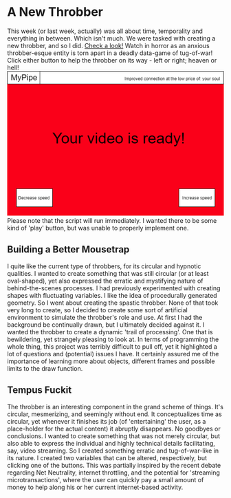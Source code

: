 # A New Throbber
This week (or last week, actually) was all about time, temporality and everything in between. Which isn't much. We were tasked with creating a new throbber, and so I did. [Check a look!](https://cdn.rawgit.com/Magnusaur/aesth-prog/9632f5a5/mini_ex/mini_ex3/p5/empty-example/index.html) Watch in horror as an anxious throbber-esque entity is torn apart in a deadly data-game of tug-of-war! Click either button to help the throbber on its way - left or right; heaven or hell! 
![alt](https://github.com/Magnusaur/aesth-prog/blob/master/mini_ex/mini_ex3/screenshot_throbber.png)
Please note that the script will run immediately. I wanted there to be some kind of 'play' button, but was unable to properly implement one.

## Building a Better Mousetrap
I quite like the current type of throbbers, for its circular and hypnotic qualities. I wanted to create something that was still circular (or at least oval-shaped), yet also expressed the erratic and mystifying nature of behind-the-scenes processes. I had previously experimented with creating shapes with fluctuating variables. I like the idea of procedurally generated geometry. So I went about creating the spastic throbber. None of that took very long to create, so I decided to create some sort of artificial environment to simulate the throbber's role and use. At first I had the background be continually drawn, but I ultimately decided against it. I wanted the throbber to create a dynamic 'trail of processing'. One that is bewildering, yet strangely pleasing to look at. In terms of programming the whole thing, this project was terribly difficult to pull off, yet it highlighted a lot of questions and (potential) issues I have. It certainly assured me of the importance of learning more about objects, different frames and possible limits to the draw function. 

## Tempus Fuckit
The throbber is an interesting component in the grand scheme of things. It's circular, mesmerizing, and seemingly without end. It conceptualizes time as circular, yet whenever it finishes its job (of 'entertaining' the user, as a place-holder for the actual content) it abruptly disappears. No goodbyes or conclusions. I wanted to create something that was not merely circular, but also able to express the individual and highly technical details facilitating, say, video streaming. So I created something erratic and tug-of-war-like in its nature. I created two variables that can be altered, respectively, but clicking one of the buttons. This was partially inspired by the recent debate regarding Net Neutrality, internet throttling, and the potential for 'streaming microtransactions', where the user can quickly pay a small amount of money to help along his or her current internet-based activity. 
